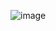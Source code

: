 ![image](https://github.com/Cinnab0nBak3ry/VencordAir/assets/76500838/fafe143d-5c76-40a9-97dd-bb777164fb66)
